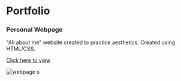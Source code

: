 # Portfolio

### Personal Webpage

"All about me"  website created to practice aesthetics. Created using HTML/CSS. 

[Click here to view](http://moe.stuy.edu/~aruhee30/personalwebsite.html)

![webpage](https://user-images.githubusercontent.com/120322040/207996560-02eb50e4-11a6-40fe-be45-deb0f78702af.png)
s
